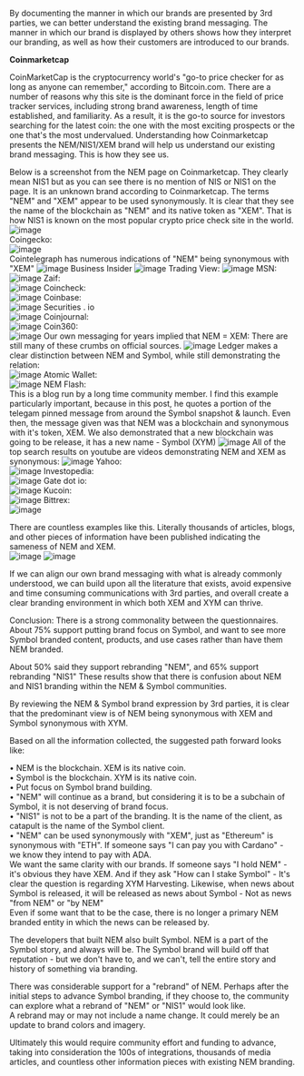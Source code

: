 By documenting the manner in which our brands are presented by 3rd parties, we can better understand the existing brand messaging. The manner in which our brand is displayed by others shows how they interpret our branding, as well as how their customers are introduced to our brands.

**Coinmarketcap**

CoinMarketCap is the cryptocurrency world's "go-to price checker for as long as anyone can remember," according to Bitcoin.com. There are a number of reasons why this site is the dominant force in the field of price tracker services, including strong brand awareness, length of time established, and familiarity. As a result, it is the go-to source for investors searching for the latest coin: the one with the most exciting prospects or the one that's the most undervalued. Understanding how Coinmarketcap presents the NEM/NIS1/XEM brand will help us understand our existing brand messaging. This is how they see us.

Below is a screenshot from the NEM page on Coinmarketcap. They clearly mean NIS1 but as you can see there is no mention of NIS or NIS1 on the page. It is an unknown brand according to Coinmarketcap. The terms "NEM" and "XEM" appear to be used synonymously. It is clear that they see the name of the blockchain as "NEM" and its native token as "XEM". That is how NIS1 is known on the most popular crypto price check site in the world.
![image](https://user-images.githubusercontent.com/78247431/126914232-45638570-e849-413c-b53d-4757af5aedc7.png)  
Coingecko:  
![image](https://user-images.githubusercontent.com/78247431/126914187-37f24dc2-8197-40ef-9241-4bf32a68b828.png)  
Cointelegraph has numerous indications of "NEM" being synonymous with "XEM"
![image](https://user-images.githubusercontent.com/78247431/126855028-bc53015f-f4ce-4896-b790-fc2031c3b1c3.png)
Business Insider
![image](https://user-images.githubusercontent.com/78247431/126855087-059019d3-ee97-404a-9476-66a2e09822b0.png)
Trading View:
![image](https://user-images.githubusercontent.com/78247431/126855250-57eca265-ca6d-412c-b140-0d1a2e5a0bb7.png)
MSN:
![image](https://user-images.githubusercontent.com/78247431/126855283-d78e872e-f068-44ad-98c9-59ce713dcba5.png)
Zaif:  
![image](https://user-images.githubusercontent.com/78247431/126855497-76bd1ece-c099-423a-bbb9-d9474006fd61.png)
Coincheck:  
![image](https://user-images.githubusercontent.com/78247431/126855553-48c30d90-583a-4d2a-9136-82ecac00b216.png)
Coinbase:  
![image](https://user-images.githubusercontent.com/78247431/126855588-cc2b1d18-019d-400f-8ddf-99700f6be0e3.png)
Securities . io  
![image](https://user-images.githubusercontent.com/78247431/126855643-59b62553-c056-4279-a563-08fd8f5b73c6.png)
Coinjournal:  
![image](https://user-images.githubusercontent.com/78247431/126855670-b4bf9723-433c-4336-a127-e0a8c3b7ad86.png)
Coin360:  
![image](https://user-images.githubusercontent.com/78247431/126855716-027e05b6-8500-405b-9d61-0c649fee5d7d.png)
Our own messaging for years implied that NEM = XEM:  There are still many of these crumbs on official sources. 
![image](https://user-images.githubusercontent.com/78247431/126855764-d31ac965-8c0e-4ec5-970f-d09722b348e2.png)
Ledger makes a clear distinction between NEM and Symbol, while still demonstrating the relation:  
![image](https://user-images.githubusercontent.com/78247431/126855943-2a4b71fb-bdc7-4fc7-bb8d-b92a450ef656.png)
Atomic Wallet:  
![image](https://user-images.githubusercontent.com/78247431/126855992-8d20e74a-8ac6-4f9a-82d0-8b62266e11f3.png)
NEM Flash:  
This is a blog run by a long time community member. I find this example particularly important, because in this post, he quotes a portion of the telegam pinned message from around the Symbol snapshot & launch. Even then, the message given was that NEM was a blockchain and synonymous with it's token, XEM. We also demonstrated that a new blockchain was going to be release, it has a new name - Symbol (XYM)
![image](https://user-images.githubusercontent.com/78247431/126856071-ed1ffda9-c62b-4c6a-b29e-4948f4793f6d.png)
All of the top search results on youtube are videos demonstrating NEM and XEM as synonymous:
![image](https://user-images.githubusercontent.com/78247431/126856130-a15b27df-38d3-429c-95fb-623676c6c782.png)
Yahoo:  
![image](https://user-images.githubusercontent.com/78247431/126856531-11615559-d911-4864-979d-12586b186326.png)
Investopedia:  
![image](https://user-images.githubusercontent.com/78247431/126856653-b315c367-528e-490d-97ed-11ccee93bd06.png)
Gate dot io:  
![image](https://user-images.githubusercontent.com/78247431/126856716-b72b58f7-55de-41df-aa90-e41211e7f03c.png)
Kucoin:  
![image](https://user-images.githubusercontent.com/78247431/126856810-33d50f71-f831-4739-b8c5-3743492222d9.png)
Bittrex:  
![image](https://user-images.githubusercontent.com/78247431/126856839-b85f1615-db62-4523-9703-86f03c5bcfdd.png)


There are countless examples like this. Literally thousands of articles, blogs, and other pieces of information have been published indicating the sameness of NEM and XEM.  
![image](https://user-images.githubusercontent.com/78247431/126856419-02a57ec9-bdbd-4d7f-a1ab-96f2b69f4645.png)
![image](https://user-images.githubusercontent.com/78247431/126856482-70d05fba-6be3-4cd0-9cff-d3f7ded9de25.png)


If we can align our own brand messaging with what is already commonly understood, we can build upon all the literature that exists, avoid expensive and time consuming communications with 3rd parties, and overall create a clear branding environment in which both XEM and XYM can thrive. 

Conclusion:
There is a strong commonality between the questionnaires. About 75% support putting brand focus on Symbol, and want to see more Symbol branded content, products, and use cases rather than have them NEM branded.

About 50% said they support rebranding "NEM", and 65% support rebranding "NIS1"
These results show that there is confusion about NEM and NIS1 branding within the NEM & Symbol communities. 

By reviewing the NEM & Symbol brand expression by 3rd parties, it is clear that the predominant view is of NEM being synonymous with XEM and Symbol synonymous with XYM.

Based on all the information collected, the suggested path forward looks like:

• NEM is the blockchain. XEM is its native coin.  
• Symbol is the blockchain. XYM is its native coin.  
• Put focus on Symbol brand building.  
• "NEM" will continue as a brand, but considering it is to be a subchain of Symbol, it is not deserving of brand focus.  
• "NIS1" is not to be a part of the branding. It is the name of the client, as catapult is the name of the Symbol client.  
• "NEM" can be used synonymously with "XEM", just as "Ethereum" is synonymous with "ETH". If someone says "I can pay you with Cardano" - we know they intend to pay with ADA.  
We want the same clarity with our brands. If someone says "I hold NEM" - it's obvious they have XEM. And if they ask "How can I stake Symbol" - It's clear the question is regarding XYM Harvesting. 
Likewise, when news about Symbol is released, it will be released as news about Symbol - Not as news "from NEM" or "by NEM"  
Even if some want that to be the case, there is no longer a primary NEM branded entity in which the news can be released by.   
  
The developers that built NEM also built Symbol. NEM is a part of the Symbol story, and always will be. The Symbol brand will build off that reputation - but we don't have to, and we can't, tell the entire story and history of something via branding.  
  
There was considerable support for a "rebrand" of NEM. Perhaps after the initial steps to advance Symbol branding, if they choose to, the community can explore what a rebrand of "NEM" or "NIS1" would look like.  
A rebrand may or may not include a name change. It could merely be an update to brand colors and imagery.  
  
Ultimately this would require community effort and funding to advance, taking into consideration the 100s of integrations, thousands of media articles, and countless other information pieces with existing NEM branding.  
